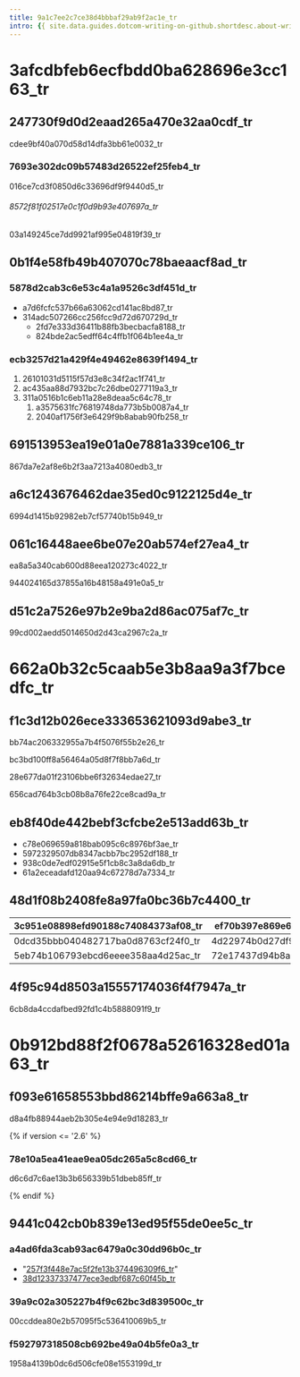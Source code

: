 ```yaml
---
title: 9a1c7ee2c7ce38d4bbbaf29ab9f2ac1e_tr
intro: {{ site.data.guides.dotcom-writing-on-github.shortdesc.about-writing-and-formatting-on-github }}
---
```


# 3afcdbfeb6ecfbdd0ba628696e3cc163_tr

## 247730f9d0d2eaad265a470e32aa0cdf_tr

cdee9bf40a070d58d14dfa3bb61e0032_tr

### 7693e302dc09b57483d26522ef25feb4_tr

016ce7cd3f0850d6c33696df9f9440d5_tr

###### 8572f81f02517e0c1f0d9b93e407697a_tr

03a149245ce7dd9921af995e04819f39_tr


## 0b1f4e58fb49b407070c78baeaacf8ad_tr

### 5878d2cab3c6e53c4a1a9526c3df451d_tr

* a7d6fcfc537b66a63062cd141ac8bd87_tr
* 314adc507266cc256fcc9d72d670729d_tr
  * 2fd7e333d36411b88fb3becbacfa8188_tr
  * 824bde2ac5edff64c4ffb1f064b1ee4a_tr

### ecb3257d21a429f4e49462e8639f1494_tr

1. 26101031d5115f57d3e8c34f2ac1f741_tr
1. ac435aa88d7932bc7c26dbe0277119a3_tr
1. 311a0516b1c6eb11a28e8deaa5c64c78_tr
   1. a3575631fc76819748da773b5b0087a4_tr
   1. 2040af1756f3e6429f9b8abab90fb258_tr


## 691513953ea19e01a0e7881a339ce106_tr

867da7e2af8e6b2f3aa7213a4080edb3_tr


## a6c1243676462dae35ed0c9122125d4e_tr

6994d1415b92982eb7cf57740b15b949_tr


## 061c16448aee6be07e20ab574ef27ea4_tr

ea8a5a340cab600d88eea120273c4022_tr

944024165d37855a16b48158a491e0a5_tr


## d51c2a7526e97b2e9ba2d86ac075af7c_tr

99cd002aedd5014650d2d43ca2967c2a_tr


# 662a0b32c5caab5e3b8aa9a3f7bcedfc_tr

## f1c3d12b026ece333653621093d9abe3_tr

bb74ac206332955a7b4f5076f55b2e26_tr

bc3bd100ff8a56464a05d8f7f8bb7a6d_tr

28e677da01f23106bbe6f32634edae27_tr

656cad764b3cb08b8a76fe22ce8cad9a_tr


## eb8f40de442bebf3cfcbe2e513add63b_tr

- c78e069659a818bab095c6c8976bf3ae_tr
- 5972329507db8347acbb7bc2952df188_tr
- 938c0de7edf02915e5f1cb8c3a8da6db_tr
- 61a2eceadafd120aa94c67278d7a7334_tr


## 48d1f08b2408fe8a97fa0bc36b7c4400_tr

3c951e08898efd90188c74084373af08_tr | ef70b397e869e6fd08714e2f9edd3f8c_tr
------------ | -------------
0dcd35bbb040482717ba0d8763cf24f0_tr | 4d22974b0d27df9918a8b922d921587c_tr
5eb74b106793ebcd6eeee358aa4d25ac_tr | 72e17437d94b8aaaa7ca9ff670fb2c42_tr


## 4f95c94d8503a15557174036f4f7947a_tr

6cb8da4ccdafbed92fd1c4b5888091f9_tr


# 0b912bd88f2f0678a52616328ed01a63_tr

## f093e61658553bbd86214bffe9a663a8_tr

d8a4fb88944aeb2b305e4e94e9d18283_tr

{% if version <= '2.6' %}

### 78e10a5ea41eae9ea05dc265a5c8cd66_tr

d6c6d7c6ae13b3b656339b51dbeb85ff_tr

{% endif %}


## 9441c042cb0b839e13ed95f55de0ee5c_tr

### a4ad6fda3cab93ac6479a0c30dd96b0c_tr

- "[257f3f448e7ac5f2fe13b374496309f6_tr](/articles/basic-writing-and-formatting-syntax)"
- [38d12337337477ece3edbf687c60f45b_tr](/articles/working-with-advanced-formatting)

### 39a9c02a305227b4f9c62bc3d839500c_tr

00ccddea80e2b57095f5c536410069b5_tr

### f592797318508cb692be49a04b5fe0a3_tr

1958a4139b0dc6d506cfe08e1553199d_tr

[1]: http://example.com/
[8228238dcd753647ede755c671c9988b_tr]: http://example.com/
"[fd90f0cdc5f649dd84d4e21ff33b5774_tr]: http://example.com/"
